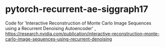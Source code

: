 # pytorch-recurrent-ae-siggraph17
Code for 'Interactive Reconstruction of Monte Carlo Image Sequences using a Recurrent Denoising Autoencoder' , https://research.nvidia.com/publication/interactive-reconstruction-monte-carlo-image-sequences-using-recurrent-denoising
